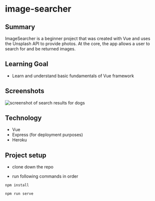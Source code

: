 # image-searcher

## Summary
ImageSearcher is a beginner project that was created with Vue and uses the Unsplash API to provide photos. At the core, the app allows a user to search for and be returned images.

## Learning Goal

- Learn and understand basic fundamentals of Vue framework

## Screenshots

![screenshot of search results for dogs](https://i.imgur.com/kqSDT0k.png)

## Technology
- Vue
- Express (for deployment purposes)
- Heroku

## Project setup

- clone down the repo

- run following commands in order

```
npm install

npm run serve
```
